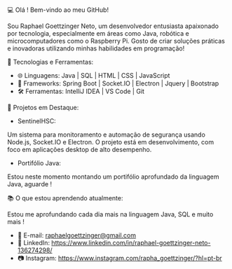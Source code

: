 💻 Olá ! Bem-vindo ao meu GitHub!

Sou Raphael Goettzinger Neto, um desenvolvedor entusiasta apaixonado por tecnologia, especialmente em áreas como Java, robótica e microcomputadores como o Raspberry Pi. Gosto de criar soluções práticas e inovadoras utilizando minhas habilidades em programação!
  

🔧 Tecnologias e Ferramentas:

-  🌐 Linguagens: Java | SQL | HTML | CSS | JavaScript
-  🧰 Frameworks: Spring Boot | Socket.IO | Electron | Jquery | Bootstrap
-  🛠 Ferramentas: IntelliJ IDEA | VS Code | Git 

🚀 Projetos em Destaque:

- SentinelHSC:

Um sistema para monitoramento e automação de segurança usando Node.js, Socket.IO e Electron. O projeto está em desenvolvimento, com foco em aplicações desktop de alto desempenho.

- Portifólio Java:

Estou neste momento montando um portifólio aprofundado da linguagem Java, aguarde !



📚 O que estou aprendendo atualmente:

Estou me aprofundando cada dia mais na linguagem Java, SQL e muito mais !



- 📧 E-mail: raphaelgoettzinger@gmail.com
- 💼 LinkedIn: https://www.linkedin.com/in/raphael-goettzinger-neto-136274298/
- 📷 Instagram: https://www.instagram.com/rapha_goettzinger/?hl=pt-br

